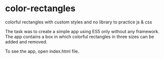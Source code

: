 # color-rectangles
colorful rectangles with custom styles and no library to practice js &amp; css

The task was to create a simple app using ES5 only without any framework. 
The app contains a box in which colorful rectangles in three sizes can be added and removed. 

To see the app, open index.html file.
